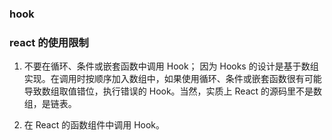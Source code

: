 ### hook 
### react 的使用限制
1. 不要在循环、条件或嵌套函数中调用 Hook；
因为 Hooks 的设计是基于数组实现。在调用时按顺序加入数组中，如果使用循环、条件或嵌套函数很有可能导致数组取值错位，执行错误的 Hook。当然，实质上 React 的源码里不是数组，是链表。

2. 在 React 的函数组件中调用 Hook。
